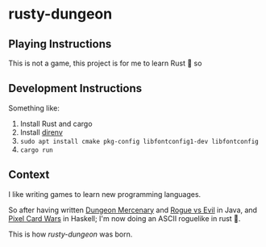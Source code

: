 # rusty-dungeon

## Playing Instructions

This is not a game, this project is for me to learn Rust 🙂 so

## Development Instructions

Something like:

1. Install Rust and cargo
1. Install [direnv](https://direnv.net/)
1. `sudo apt install cmake pkg-config libfontconfig1-dev libfontconfig`
1. `cargo run`

## Context

I like writing games to learn new programming languages.

So after having written [Dungeon Mercenary](https://smelc3.itch.io/dungeon-mercenary) and
[Rogue vs Evil](https://smelc3.itch.io/rogue-vs-evil) in Java,
and [Pixel Card Wars](https://github.com/smelc/miso-darkcraw) in Haskell;
I'm now doing an ASCII roguelike in rust 🎉.

This is how _rusty-dungeon_ was born.

